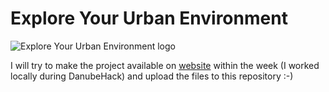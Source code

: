 # Explore Your Urban Environment

![Explore Your Urban Environment logo](http://explore.karin.green/images/logo_on_light.svg)

I will try to make the project available on [website](https://explore.karin.green) within the week (I worked locally during DanubeHack) and upload the files to this repository :-)
